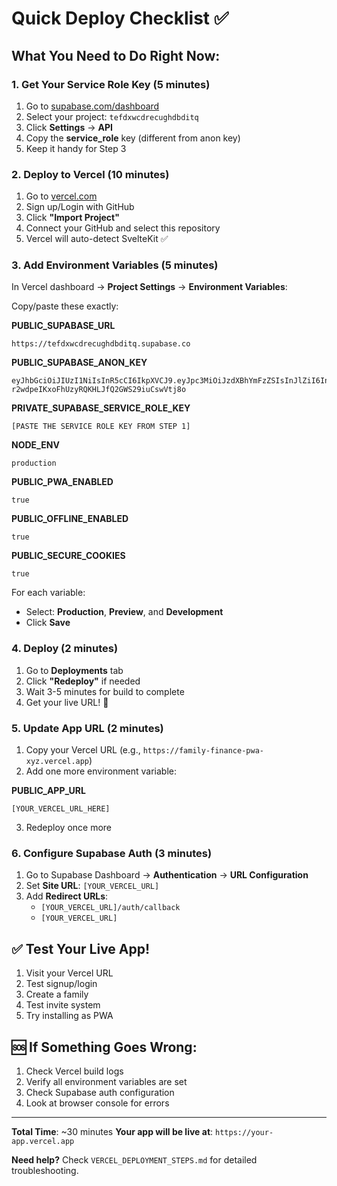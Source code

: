 # Quick Deploy Checklist ✅

## What You Need to Do Right Now:

### 1. Get Your Service Role Key (5 minutes)
1. Go to [supabase.com/dashboard](https://supabase.com/dashboard)
2. Select your project: `tefdxwcdrecughdbditq`
3. Click **Settings** → **API**
4. Copy the **service_role** key (different from anon key)
5. Keep it handy for Step 3

### 2. Deploy to Vercel (10 minutes)
1. Go to [vercel.com](https://vercel.com)
2. Sign up/Login with GitHub
3. Click **"Import Project"**
4. Connect your GitHub and select this repository
5. Vercel will auto-detect SvelteKit ✅

### 3. Add Environment Variables (5 minutes)
In Vercel dashboard → **Project Settings** → **Environment Variables**:

Copy/paste these exactly:

**PUBLIC_SUPABASE_URL**
```
https://tefdxwcdrecughdbditq.supabase.co
```

**PUBLIC_SUPABASE_ANON_KEY**
```
eyJhbGciOiJIUzI1NiIsInR5cCI6IkpXVCJ9.eyJpc3MiOiJzdXBhYmFzZSIsInJlZiI6InRlZmR4d2NkcmVjdWdoZGJkaXRxIiwicm9sZSI6ImFub24iLCJpYXQiOjE3NTUyMzMxOTcsImV4cCI6MjA3MDgwOTE5N30.Xjs-r2wdpeIKxoFhUzyRQKHLJfQ2GWS29iuCswVtj8o
```

**PRIVATE_SUPABASE_SERVICE_ROLE_KEY**
```
[PASTE THE SERVICE ROLE KEY FROM STEP 1]
```

**NODE_ENV**
```
production
```

**PUBLIC_PWA_ENABLED**
```
true
```

**PUBLIC_OFFLINE_ENABLED**
```
true
```

**PUBLIC_SECURE_COOKIES**
```
true
```

For each variable:
- Select: **Production**, **Preview**, and **Development**
- Click **Save**

### 4. Deploy (2 minutes)
1. Go to **Deployments** tab
2. Click **"Redeploy"** if needed
3. Wait 3-5 minutes for build to complete
4. Get your live URL! 🎉

### 5. Update App URL (2 minutes)
1. Copy your Vercel URL (e.g., `https://family-finance-pwa-xyz.vercel.app`)
2. Add one more environment variable:

**PUBLIC_APP_URL**
```
[YOUR_VERCEL_URL_HERE]
```

3. Redeploy once more

### 6. Configure Supabase Auth (3 minutes)
1. Go to Supabase Dashboard → **Authentication** → **URL Configuration**
2. Set **Site URL**: `[YOUR_VERCEL_URL]`
3. Add **Redirect URLs**: 
   - `[YOUR_VERCEL_URL]/auth/callback`
   - `[YOUR_VERCEL_URL]`

## ✅ Test Your Live App!
1. Visit your Vercel URL
2. Test signup/login
3. Create a family
4. Test invite system
5. Try installing as PWA

## 🆘 If Something Goes Wrong:
1. Check Vercel build logs
2. Verify all environment variables are set
3. Check Supabase auth configuration
4. Look at browser console for errors

---

**Total Time**: ~30 minutes
**Your app will be live at**: `https://your-app.vercel.app`

**Need help?** Check `VERCEL_DEPLOYMENT_STEPS.md` for detailed troubleshooting.